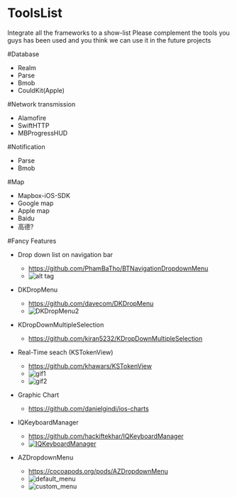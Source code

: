 # ToolsList
Integrate all the frameworks to a show-list
Please complement the tools you guys has been used and you think we can use it in the future projects

#Database
- Realm
- Parse
- Bmob
- CouldKit(Apple)


#Network transmission 
- Alamofire
- SwiftHTTP
- MBProgressHUD

#Notification
- Parse
- Bmob


#Map
- Mapbox-iOS-SDK
- Google map
- Apple map
- Baidu
- 高德?

#Fancy Features
- Drop down list on navigation bar
  - https://github.com/PhamBaTho/BTNavigationDropdownMenu 
  - ![alt tag](https://github.com/PhamBaTho/BTNavigationDropdownMenu/blob/master/Assets/Demo.gif)
  
- DKDropMenu
  - https://github.com/davecom/DKDropMenu
  - ![DKDropMenu2](https://raw.githubusercontent.com/davecom/DKDropMenu/master/DKDropMenu.gif)
  
- KDropDownMultipleSelection
  - https://github.com/kiran5232/KDropDownMultipleSelection

- Real-Time seach (KSTokenView)
  - https://github.com/khawars/KSTokenView
  - ![gif1](https://raw.githubusercontent.com/khawars/KSTokenView/screenshots/screenshots/gif1.gif)
  - ![gif2](https://raw.githubusercontent.com/khawars/KSTokenView/screenshots/screenshots/gif2.gif)
  
- Graphic Chart
  - https://github.com/danielgindi/ios-charts
  
- IQKeyboardManager
  - https://github.com/hackiftekhar/IQKeyboardManager
  - [![IQKeyboardManager](https://raw.githubusercontent.com/hackiftekhar/IQKeyboardManager/v3.3.0/Screenshot/IQKeyboardManager.gif)](http://youtu.be/6nhLw6hju2A)
  
- AZDropdownMenu
  - https://cocoapods.org/pods/AZDropdownMenu
  - ![default_menu](https://cloud.githubusercontent.com/assets/879197/12356835/074e2c16-bbe8-11e5-8edf-0f5ed40ef7c9.gif)
  - ![custom_menu](https://cloud.githubusercontent.com/assets/879197/12356867/33af8e44-bbe8-11e5-8c5f-cd0e5f69733c.gif)
